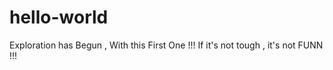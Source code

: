 # hello-world
Exploration has Begun , With this First One !!!
If it's not tough , it's not FUNN !!!
